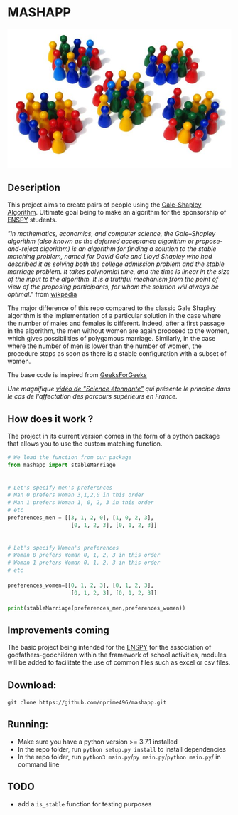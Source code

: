 # MASHAPP

![](/ressources/groups.jpg)

## Description

This project aims to create pairs of people using the [Gale-Shapley Algorithm](https://en.wikipedia.org/wiki/Gale%E2%80%93Shapley_algorithm). Ultimate goal being to make an algorithm for the sponsorship of [ENSPY](https://polytechnique.cm/) students.

_"In mathematics, economics, and computer science, the Gale–Shapley algorithm (also known as the deferred acceptance algorithm or propose-and-reject algorithm) is an algorithm for finding a solution to the stable matching problem, named for David Gale and Lloyd Shapley who had described it as solving both the college admission problem and the stable marriage problem. It takes polynomial time, and the time is linear in the size of the input to the algorithm. It is a truthful mechanism from the point of view of the proposing participants, for whom the solution will always be optimal."_ from [wikpedia](https://en.wikipedia.org/wiki/Gale%E2%80%93Shapley_algorithm)

The major difference of this repo compared to the classic Gale Shapley algorithm is the implementation of a particular solution in the case where the number of males and females is different. Indeed, after a first passage in the algorithm, the men without women are again proposed to the women, which gives possibilities of polygamous marriage. Similarly, in the case where the number of men is lower than the number of women, the procedure stops as soon as there is a stable configuration with a subset of women.


The base code is inspired from [GeeksForGeeks](https://www.geeksforgeeks.org/stable-marriage-problem/?ref=gcse)

_Une magnifique [vidéo de "Science étonnante"](https://www.youtube.com/watch?v=dO1pLi2Dedw) qui présente le principe dans le cas de l'affectation des parcours supérieurs en France._

## How does it work ?
The project in its current version comes in the form of a python package that allows you to use the custom matching function. 

```python
# We load the function from our package
from mashapp import stableMarriage


# Let's specify men's preferences 
# Man 0 prefers Woman 3,1,2,0 in this order
# Man 1 prefers Woman 1, 0, 2, 3 in this order
# etc
preferences_men = [[3, 1, 2, 0], [1, 0, 2, 3],
                    [0, 1, 2, 3], [0, 1, 2, 3]]


# Let's specify Women's preferences 
# Woman 0 prefers Woman 0, 1, 2, 3 in this order
# Woman 1 prefers Woman 0, 1, 2, 3 in this order
# etc

preferences_women=[[0, 1, 2, 3], [0, 1, 2, 3],
                    [0, 1, 2, 3], [0, 1, 2, 3]]

print(stableMarriage(preferences_men,preferences_women))


```


## Improvements coming

The basic project being intended for the [ENSPY](https://polytechnique.cm/) for the association of godfathers-godchildren within the framework of school activities, modules will be added to facilitate the use of common files such as excel or csv files.


## Download:
`git clone https://github.com/nprime496/mashapp.git `

## Running:

- Make sure you have a python version >= 3.7.1 installed
- In the repo folder, run `python setup.py install` to install dependencies
- In the repo folder, run `python3 main.py`/`py main.py`/`python main.py`/ in command line




## TODO

* add a `is_stable` function for testing purposes
